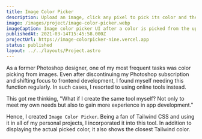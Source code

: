 ```yaml
---
title: Image Color Picker
description: Upload an image, click any pixel to pick its color and the closest Tailwind color
image: /images/project/image-color-picker.webp
imageCaption: Image color picker UI after a color is picked from the uploaded image
publishedAt: 2021-03-14T15:45:58.000Z
projectUrl: https://image-colorpicker-nine.vercel.app
status: published
layout: ../../layouts/Project.astro
---
```


As a former Photoshop designer, one of my most frequent tasks was color picking from images. Even after discontinuing my Photoshop subscription and shifting focus to frontend development, I found myself needing this function regularly. In such cases, I resorted to using online tools instead.

This got me thinking, "What if I create the same tool myself? Not only to meet my own needs but also to gain more experience in app development."

Hence, I created `Image Color Picker`. Being a fan of Tailwind CSS and using it in all of my personal projects, I incorporated it into this tool. In addition to displaying the actual picked color, it also shows the closest Tailwind color.

